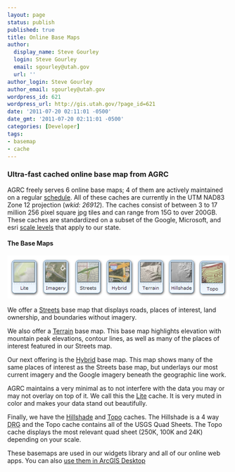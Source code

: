```yaml
---
layout: page
status: publish
published: true
title: Online Base Maps
author:
  display_name: Steve Gourley
  login: Steve Gourley
  email: sgourley@utah.gov
  url: ''
author_login: Steve Gourley
author_email: sgourley@utah.gov
wordpress_id: 621
wordpress_url: http://gis.utah.gov/?page_id=621
date: '2011-07-20 02:11:01 -0500'
date_gmt: '2011-07-20 02:11:01 -0500'
categories: [Developer]
tags:
- basemap
- cache
---
```

### Ultra-fast cached online base map from AGRC
AGRC freely serves 6 online base maps; 4 of them are actively maintained on a regular [schedule](/developer/base-maps/basemap-maintenance-schedule). All of these caches are currently in the UTM NAD83 Zone 12 projection (_wkid: 26912_). The caches consist of between 3 to 17 million 256 pixel square jpg tiles and can range from 15G to over 200GB. These caches are standardized on a subset of the Google, Microsoft, and esri [scale levels](/developer/base-maps/basemap-scales) that apply to our state.

#### The Base Maps
![basemaps thumbnail](/images/thumb_basemap_selection.png)

We offer a [Streets](http://mapserv.utah.gov/cacheviewer/?map=Streets) base map that displays roads, places of interest, land ownership, and boundaries without imagery.

We also offer a [Terrain](http://mapserv.utah.gov/cacheviewer/?map=Terrain) base map. This base map highlights elevation with mountain peak elevations, contour lines, as well as many of the places of interest featured in our Streets map.

Our next offering is the [Hybrid](http://mapserv.utah.gov/cacheviewer/?map=Hybrid) base map. This map shows many of the same places of interest as the Streets base map, but underlays our most current imagery and the Google imagery beneath the geographic line work.

AGRC maintains a very minimal as to not interfere with the data you may or may not overlay on top of it. We call this the [Lite](http://mapserv.utah.gov/cacheviewer/?map=Lite) cache. It is very muted in color and makes your data stand out beautifully.

Finally, we have the [Hillshade](http://mapserv.utah.gov/cacheviewer/?map=Hillshade) and [Topo](http://mapserv.utah.gov/cacheviewer/?map=Topo) caches. The Hillshade is a 4 way <acronym title="Digital Raster Graphic">DRG</acronym> and the Topo cache contains all of the USGS Quad Sheets. The Topo cache displays the most relevant quad sheet (250K, 100K and 24K) depending on your scale.

These basemaps are used in our widgets library and all of our online web apps. You can also [use them in ArcGIS Desktop](/data/sgid-base-map-services-arcmap)
